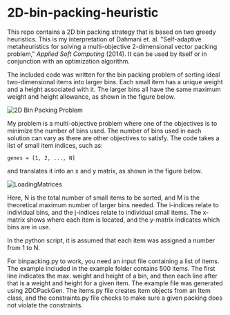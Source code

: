 # 2D-bin-packing-heuristic
This repo contains a 2D bin packing strategy that is based on two greedy heuristics.
This is my interpretation of Dahmani et. al. "Self-adaptive metaheuristics for solving
a multi-objective 2-dimensional vector packing problem," *Applied Soft Computing* (2014).
It can be used by itself or in conjunction with an optimization algorithm. 

The included code was written for the bin packing problem of sorting ideal two-dimensional items 
into larger bins. Each small item has a unique weight and a height associated with it. The larger
bins all have the same maximum weight and height allowance, as shown in the figure below.

![2D Bin Packing Problem](https://cloud.githubusercontent.com/assets/20876870/17501716/9de0b3a6-5daf-11e6-856d-c4df9c0df9ad.png)

My problem is a multi-objective problem where one of the objectives is to minimize the number
of bins used. The number of bins used in each solution can vary as there are other objectives 
to satisfy. The code takes a list of small item indices, such as:
```
genes = [1, 2, ..., N]
```
and translates it into an x and y matrix, as shown in the figure below.

![LoadingMatrices](https://cloud.githubusercontent.com/assets/20876870/18411732/9b1cda68-774b-11e6-8610-a693d4f74628.png)

Here, N is the total number of small items to be sorted, and M is the theoretical maximum number 
of larger bins needed. The i-indices relate to individual bins, and the j-indices relate to 
individual small items. The x-matrix shows where each item is located, and the y-matrix indicates
which bins are in use.

In the python script, it is assumed that each item was assigned a number from 1 to N.

For binpacking.py to work, you need an input file containing a list of items. The example 
included in the example folder contains 500 items. The first line indicates the max. weight
and height of a bin, and then each line after that is a weight and height for a given item. The
example file was generated using 2DCPackGen.
The items.py file creates item objects from an Item class, and the constraints.py file
checks to make sure a given packing does not violate the constraints.
